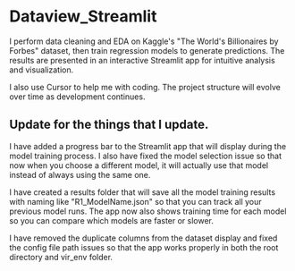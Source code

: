 # Dataview_Streamlit

I perform data cleaning and EDA on Kaggle's "The World's Billionaires by Forbes" dataset, then train regression models to generate predictions. The results are presented in an interactive Streamlit app for intuitive analysis and visualization.

I also use Cursor to help me with coding. The project structure will evolve over time as development continues.

## Update for the things that I update. 

I have added a progress bar to the Streamlit app that will display during the model training process. I also have fixed the model selection issue so that now when you choose a different model, it will actually use that model instead of always using the same one. 

I have created a results folder that will save all the model training results with naming like "R1_ModelName.json" so that you can track all your previous model runs. The app now also shows training time for each model so you can compare which models are faster or slower.

I have removed the duplicate columns from the dataset display and fixed the config file path issues so that the app works properly in both the root directory and vir_env folder.
